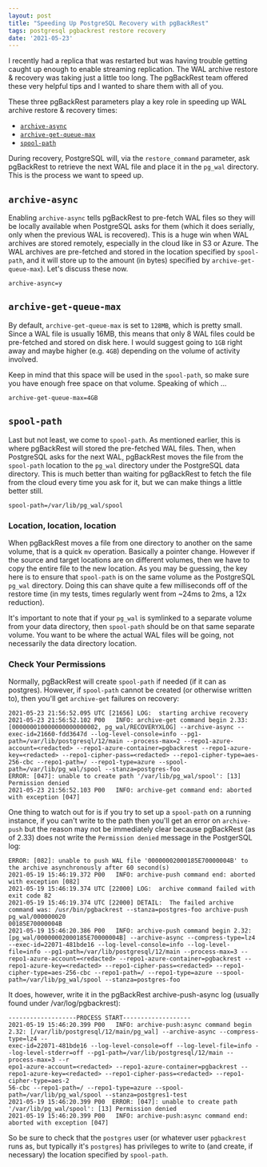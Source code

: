 ```yaml
---
layout: post
title: "Speeding Up PostgreSQL Recovery with pgBackRest"
tags: postgresql pgbackrest restore recovery
date: '2021-05-23'
---
```


I recently had a replica that was restarted but was having trouble getting caught up enough to enable streaming replication. The WAL archive restore & recovery was taking just a little too long. The pgBackRest team offered these very helpful tips and I wanted to share them with all of you.

These three pgBackRest parameters play a key role in speeding up WAL archive restore & recovery times:

* [`archive-async`](https://pgbackrest.org/configuration.html#section-archive/option-archive-async)
* [`archive-get-queue-max`](https://pgbackrest.org/configuration.html#section-archive/option-archive-get-queue-max)
* [`spool-path`](https://pgbackrest.org/configuration.html#section-general/option-spool-path)

During recovery, PostgreSQL will, via the `restore_command` parameter, ask pgBackRest to retrieve the next WAL file and place it in the `pg_wal` directory. This is the process we want to speed up.

## `archive-async`

Enabling `archive-async` tells pgBackRest to pre-fetch WAL files so they will be locally available when PostgreSQL asks for them (which it does serially, only when the previous WAL is recovered). This is a huge win when WAL archives are stored remotely, especially in the cloud like in S3 or Azure. The WAL archives are pre-fetched and stored in the location specified by `spool-path`, and it will store up to the amount (in bytes) specified by `archive-get-queue-max`). Let's discuss these now.

```
archive-async=y
```

## `archive-get-queue-max`

By default, `archive-get-queue-max` is set to `128MB`, which is pretty small. Since a WAL file is usually 16MB, this means that only 8 WAL files could be pre-fetched and stored on disk here. I would suggest going to `1GB` right away and maybe higher (e.g. `4GB`) depending on the volume of activity involved.

Keep in mind that this space will be used in the `spool-path`, so make sure you have enough free space on that volume. Speaking of which ...

```
archive-get-queue-max=4GB
```

## `spool-path`

Last but not least, we come to `spool-path`. As mentioned earlier, this is where pgBackRest will stored the pre-fetched WAL files. Then, when PostgreSQL asks for the next WAL, pgBackRest moves the file from the `spool-path` location to the `pg_wal` directory under the PostgreSQL data directory. This is much better than waiting for pgBackRest to fetch the file from the cloud every time you ask for it, but we can make things a little better still.

```
spool-path=/var/lib/pg_wal/spool
```

### Location, location, location

When pgBackRest moves a file from one directory to another on the same volume, that is a quick `mv` operation. Basically a pointer change. However if the source and target locations are on different volumes, then we have to copy the entire file to the new location. As you may be guessing, the key here is to ensure that `spool-path` is on the same volume as the PostgreSQL `pg_wal` directory. Doing this can shave quite a few milliseconds off of the restore time (in my tests, times regularly went from ~24ms to 2ms, a 12x reduction).

It's important to note that if your `pg_wal` is symlinked to a separate volume from your data directory, then `spool-path` should be on that same separate volume. You want to be where the actual WAL files will be going, not necessarily the data directory location.

### Check Your Permissions

Normally, pgBackRest will create `spool-path` if needed (if it can as postgres). However, if `spool-path` cannot be created (or otherwise written to), then you'll get `archive-get` failures on recovery:

```
2021-05-23 21:56:52.095 UTC [21656] LOG:  starting archive recovery
2021-05-23 21:56:52.102 P00   INFO: archive-get command begin 2.33: [000000010000000000000002, pg_wal/RECOVERYXLOG] --archive-async --exec-id=21660-fdd3647d --log-level-console=info --pg1-path=/var/lib/postgresql/12/main --process-max=2 --repo1-azure-account=<redacted> --repo1-azure-container=pgbackrest --repo1-azure-key=<redacted> --repo1-cipher-pass=<redacted> --repo1-cipher-type=aes-256-cbc --repo1-path=/ --repo1-type=azure --spool-path=/var/lib/pg_wal/spool --stanza=postgres-foo
ERROR: [047]: unable to create path '/var/lib/pg_wal/spool': [13] Permission denied
2021-05-23 21:56:52.103 P00   INFO: archive-get command end: aborted with exception [047]
```

One thing to watch out for is if you try to set up a `spool-path` on a running instance, if you can't write to the path then you'll get an error on `archive-push` but the reason may not be immediately clear because pgBackRest (as of 2.33) does not write the `Permission denied` message in the PostgerSQL log:

```
ERROR: [082]: unable to push WAL file '00000002000185E70000004B' to the archive asynchronously after 60 second(s)
2021-05-19 15:46:19.372 P00   INFO: archive-push command end: aborted with exception [082]
2021-05-19 15:46:19.374 UTC [22000] LOG:  archive command failed with exit code 82
2021-05-19 15:46:19.374 UTC [22000] DETAIL:  The failed archive command was: /usr/bin/pgbackrest --stanza=postgres-foo archive-push pg_wal/000000020
00185E70000004B
2021-05-19 15:46:20.386 P00   INFO: archive-push command begin 2.32: [pg_wal/00000002000185E70000004B] --archive-async --compress-type=lz4 --exec-id=22071-481bde16 --log-level-console=info --log-level-file=info --pg1-path=/var/lib/postgresql/12/main --process-max=3 --repo1-azure-account=<redacted> --repo1-azure-container=pgbackrest --repo1-azure-key=<redacted> --repo1-cipher-pass=<redacted> --repo1-cipher-type=aes-256-cbc --repo1-path=/ --repo1-type=azure --spool-path=/var/lib/pg_wal/spool --stanza=postgres-foo
```

It does, however, write it in the pgBackRest archive-push-async log (usually found under /var/log/pgbackrest):

```
-------------------PROCESS START-------------------
2021-05-19 15:46:20.399 P00   INFO: archive-push:async command begin 2.32: [/var/lib/postgresql/12/main/pg_wal] --archive-async --compress-type=lz4 --
exec-id=22071-481bde16 --log-level-console=off --log-level-file=info --log-level-stderr=off --pg1-path=/var/lib/postgresql/12/main --process-max=3 --r
epo1-azure-account=<redacted> --repo1-azure-container=pgbackrest --repo1-azure-key=<redacted> --repo1-cipher-pass=<redacted> --repo1-cipher-type=aes-2
56-cbc --repo1-path=/ --repo1-type=azure --spool-path=/var/lib/pg_wal/spool --stanza=postgres1-test
2021-05-19 15:46:20.399 P00  ERROR: [047]: unable to create path '/var/lib/pg_wal/spool': [13] Permission denied
2021-05-19 15:46:20.399 P00   INFO: archive-push:async command end: aborted with exception [047]
```

So be sure to check that the `postgres` user (or whatever user `pgbackrest` runs as, but typically it's `postgres`) has privileges to write to (and create, if necessary) the location specified by `spool-path`.
